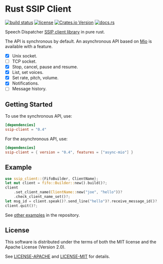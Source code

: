 Rust SSIP Client
================

[![build status](https://gitlab.com/lp-accessibility/ssip-client/badges/main/pipeline.svg)](https://gitlab.com/lp-accessibility/ssip-client/commits/main)
[![license](https://img.shields.io/badge/license-MIT%2FApache--2.0-blue)](https://gitlab.com/lp-accessibility/ssip-client/raw/main/LICENSE-MIT)
[![Crates.io Version](https://img.shields.io/crates/v/ssip-client.svg)](https://crates.io/crates/ssip-client)
[![docs.rs](https://docs.rs/ssip-client/badge.svg)](https://docs.rs/ssip-client/latest/ssip_client/)

Speech Dispatcher [SSIP client library](http://htmlpreview.github.io/?https://github.com/brailcom/speechd/blob/master/doc/ssip.html) in pure rust.

The API is synchronous by default. An asynchronous API based on [Mio](https://github.com/tokio-rs/mio) is available with a feature.

- [x] Unix socket.
- [ ] TCP socket.
- [x] Stop, cancel, pause and resume.
- [x] List, set voices.
- [x] Set rate, pitch, volume.
- [x] Notifications.
- [ ] Message history.

Getting Started
---------------

To use the synchronous API, use:

```toml
[dependencies]
ssip-client = "0.4"
```

For the asynchronous API, use:
```toml
[dependencies]
ssip-client = { version = "0.4", features = ["async-mio"] }
```

Example
-------

```rust
use ssip_client::{FifoBuilder, ClientName};
let mut client = fifo::Builder::new().build()?;
client
    .set_client_name(ClientName::new("joe", "hello"))?
    .check_client_name_set()?;
let msg_id = client.speak()?.send_line("hello")?.receive_message_id()?;
client.quit()?;
```

See [other examples](https://gitlab.com/lp-accessibility/ssip-client/-/tree/main/examples) in the repository.

License
-------

This software is distributed under the terms of both the MIT license
and the Apache License (Version 2.0).

See [LICENSE-APACHE](LICENSE-APACHE) and [LICENSE-MIT](LICENSE-MIT) for details.
